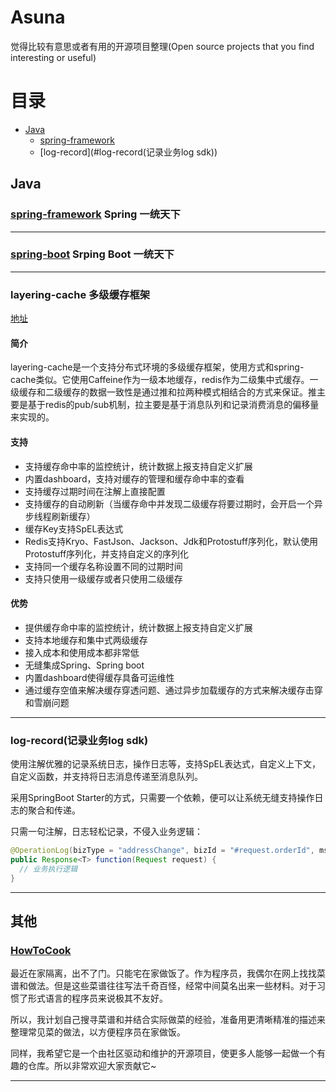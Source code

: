 # Asuna
觉得比较有意思或者有用的开源项目整理(Open source projects that you find interesting or useful)

# 目录

* [Java](##Java)
    * [spring-framework](###spring-framework)
    * [log-record](#log-record(记录业务log sdk))

## Java

### [spring-framework](https://github.com/spring-projects/spring-framework) Spring 一统天下

---

### [spring-boot](https://github.com/spring-projects/spring-boot) Srping Boot 一统天下

---

### layering-cache 多级缓存框架


[地址](https://github.com/xiaolyuh/layering-cache)

#### 简介
layering-cache是一个支持分布式环境的多级缓存框架，使用方式和spring-cache类似。它使用Caffeine作为一级本地缓存，redis作为二级集中式缓存。一级缓存和二级缓存的数据一致性是通过推和拉两种模式相结合的方式来保证。推主要是基于redis的pub/sub机制，拉主要是基于消息队列和记录消费消息的偏移量来实现的。

#### 支持
- 支持缓存命中率的监控统计，统计数据上报支持自定义扩展
- 内置dashboard，支持对缓存的管理和缓存命中率的查看
- 支持缓存过期时间在注解上直接配置
- 支持缓存的自动刷新（当缓存命中并发现二级缓存将要过期时，会开启一个异步线程刷新缓存）
- 缓存Key支持SpEL表达式
- Redis支持Kryo、FastJson、Jackson、Jdk和Protostuff序列化，默认使用Protostuff序列化，并支持自定义的序列化
- 支持同一个缓存名称设置不同的过期时间
- 支持只使用一级缓存或者只使用二级缓存

#### 优势
- 提供缓存命中率的监控统计，统计数据上报支持自定义扩展
- 支持本地缓存和集中式两级缓存
- 接入成本和使用成本都非常低
- 无缝集成Spring、Spring boot
- 内置dashboard使得缓存具备可运维性
- 通过缓存空值来解决缓存穿透问题、通过异步加载缓存的方式来解决缓存击穿和雪崩问题


---
### log-record(记录业务log sdk)

使用注解优雅的记录系统日志，操作日志等，支持SpEL表达式，自定义上下文，自定义函数，并支持将日志消息传递至消息队列。

采用SpringBoot Starter的方式，只需要一个依赖，便可以让系统无缝支持操作日志的聚合和传递。

只需一句注解，日志轻松记录，不侵入业务逻辑：

```java
@OperationLog(bizType = "addressChange", bizId = "#request.orderId", msg = "'用户' + #queryUserName(#request.userId) + '修改了订单的配送地址：从' + #oldAddress + '修改到' + #queryOldAddress(#request.orderId)")
public Response<T> function(Request request) {
  // 业务执行逻辑
}
```

---

## 其他

### [HowToCook](https://github.com/Anduin2017/HowToCook)
最近在家隔离，出不了门。只能宅在家做饭了。作为程序员，我偶尔在网上找找菜谱和做法。但是这些菜谱往往写法千奇百怪，经常中间莫名出来一些材料。对于习惯了形式语言的程序员来说极其不友好。

所以，我计划自己搜寻菜谱和并结合实际做菜的经验，准备用更清晰精准的描述来整理常见菜的做法，以方便程序员在家做饭。

同样，我希望它是一个由社区驱动和维护的开源项目，使更多人能够一起做一个有趣的仓库。所以非常欢迎大家贡献它~

---